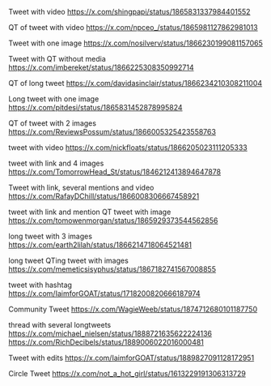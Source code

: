 
Tweet with video
    https://x.com/shingpapi/status/1865831337984401552

QT of tweet with video
    https://x.com/npceo_/status/1865981127862981013


Tweet with one image
    https://x.com/nosilverv/status/1866230199081157065

Tweet with QT without media
    https://x.com/imbereket/status/1866225308350992714

QT of long tweet 
    https://x.com/davidasinclair/status/1866234210308211004


Long tweet with one image
    https://x.com/pitdesi/status/1865831452878995824

QT of tweet with 2 images
    https://x.com/ReviewsPossum/status/1866005325423558763

tweet with video
    https://x.com/nickfloats/status/1866205023111205333



tweet with link and 4 images
    https://x.com/TomorrowHead_St/status/1846212413894647878

Tweet with link, several mentions and video
    https://x.com/RafayDChill/status/1866008306667458921

tweet with link and mention QT tweet with image
    https://x.com/tomowenmorgan/status/1865929373544562856

long tweet with 3 images
    https://x.com/earth2lilah/status/1866214718064521481



long tweet QTing tweet with images
    https://x.com/memeticsisyphus/status/1867182741567008855


tweet with hashtag
    https://x.com/IaimforGOAT/status/1718200820666187974
    

Community Tweet
    https://x.com/WagieWeeb/status/1874712680101187750


thread with several longtweets
    https://x.com/michael_nielsen/status/1888721635622224136
    https://x.com/RichDecibels/status/1889006022016000481


Tweet with edits
https://x.com/IaimforGOAT/status/1889827091128172951


Circle Tweet
    https://x.com/not_a_hot_girl/status/1613229191306313729